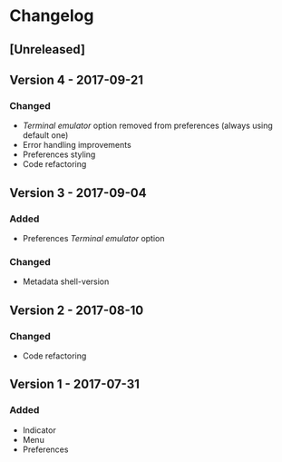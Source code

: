 # Changelog

## [Unreleased]

## Version 4 - 2017-09-21
### Changed
- _Terminal emulator_ option removed from preferences (always using default one)
- Error handling improvements
- Preferences styling
- Code refactoring

## Version 3 - 2017-09-04
### Added
- Preferences _Terminal emulator_ option
### Changed
- Metadata shell-version

## Version 2 - 2017-08-10
### Changed
- Code refactoring

## Version 1 - 2017-07-31
### Added
- Indicator
- Menu
- Preferences
